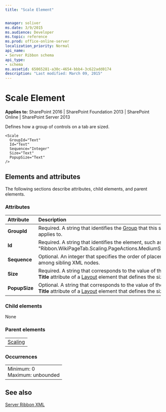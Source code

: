 ```yaml
---
title: "Scale Element"


manager: soliver
ms.date: 3/9/2015
ms.audience: Developer
ms.topic: reference
ms.prod: office-online-server
localization_priority: Normal
api_name:
- Server Ribbon schema
api_type:
- schema
ms.assetid: 65065281-a30c-4654-bbb4-3c622add0174
description: "Last modified: March 09, 2015"
---
```


# Scale Element

 
  
 **Applies to:** SharePoint 2016 | SharePoint Foundation 2013 | SharePoint Online | SharePoint Server 2013
  
Defines how a group of controls on a tab are sized.
  
```
<Scale
  GroupId="Text"
  Id="Text"
  Sequence="Integer"
  Size="Text"
  PopupSize="Text"
/>
```

## Elements and attributes

The following sections describe attributes, child elements, and parent elements.

### Attributes

|**Attribute**|**Description**|
|:-----|:-----|
|**GroupId** <br/> |Required. A string that identifies the [Group](scaling-element.md) that this scale applies to.  <br/> |
|**Id** <br/> |Required. A string that identifies the element, such as "Ribbon.WikiPageTab.Scaling.PageActions.MediumSmall".  <br/> |
|**Sequence** <br/> |Optional. An integer that specifies the order of placement among sibling XML nodes.  <br/> |
|**Size** <br/> |Required. A string that corresponds to the value of the **Title** attribute of a [Layout](layout-element.md) element that defines the size.  <br/> |
|**PopupSize** <br/> |Optional. A string that corresponds to the value of the **Title** attribute of a [Layout](layout-element.md) element that defines the size.  <br/> |
   
### Child elements

None
  
### Parent elements

||
|:-----|
|[Scaling](scaling-element.md)|
   
### Occurrences

||
|:-----|
|Minimum: 0  <br/> Maximum: unbounded  <br/> |
   
## See also



[Server Ribbon XML](http://msdn.microsoft.com/library/5eeb45be-4af7-4a38-8ba0-3aafc62aed4b%28Office.15%29.aspx)

